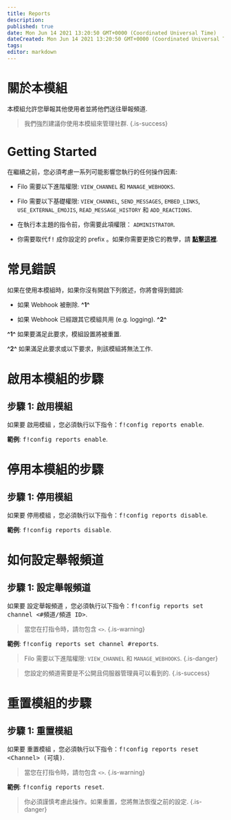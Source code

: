 ```yaml
---
title: Reports
description:
published: true
date: Mon Jun 14 2021 13:20:50 GMT+0000 (Coordinated Universal Time)
dateCreated: Mon Jun 14 2021 13:20:50 GMT+0000 (Coordinated Universal Time)
tags:
editor: markdown
---
```


# 關於本模組

本模組允許您舉報其他使用者並將他們送往舉報頻道.

> 我們強烈建議你使用本模組來管理社群.
{.is-success}

# Getting Started

在繼續之前，您必須考慮一系列可能影響您執行的任何操作因素:

- Filo 需要以下進階權限: ``VIEW_CHANNEL`` 和 ``MANAGE_WEBHOOKS``.

- Filo 需要以下基礎權限: ``VIEW_CHANNEL``, ``SEND_MESSAGES``, ``EMBED_LINKS``, ``USE_EXTERNAL_EMOJIS``, ``READ_MESSAGE_HISTORY`` 和 ``ADD_REACTIONS``.

- 在執行本主題的指令前，你需要此項權限： ``ADMINISTRATOR``.

- 你需要取代<kbd>f!</kbd> 成你設定的 prefix 。如果你需要更換它的教學，請 **[點擊這裡](https://wiki.filobot.xyz/zh-tw/modules/prefix)**.

# 常見錯誤

如果在使用本模組時，如果你沒有開啟下列敘述，你將會得到錯誤:

- 如果 Webhook 被刪除. **^1^**

- 如果 Webhook 已經跟其它模組共用 (e.g. logging). **^2^**

**^1^** 如果要滿足此要求，模組設置將被重置.

**^2^** 如果滿足此要求或以下要求，則該模組將無法工作.

# 啟用本模組的步驟

## **步驟 1**: 啟用模組

如果要 啟用模組 ，您必須執行以下指令：<kbd>f!config reports enable</kbd>.

**範例**: <kbd>f!config reports enable</kbd>.

# 停用本模組的步驟

## **步驟 1**: 停用模組

如果要 停用模組 ，您必須執行以下指令：<kbd>f!config reports disable</kbd>.

**範例**: <kbd>f!config reports disable</kbd>.

# 如何設定舉報頻道

## **步驟 1**: 設定舉報頻道

如果要 設定舉報頻道 ，您必須執行以下指令：<kbd>f!config reports set channel \<#頻道/頻道 ID></kbd>.

> 當您在打指令時，請勿包含 ``<>``.
{.is-warning}

**範例**: <kbd>f!config reports set channel #reports</kbd>.

> Filo 需要以下進階權限: ``VIEW_CHANNEL`` 和 ``MANAGE_WEBHOOKS``.
{.is-danger}

> 您設定的頻道需要是不公開且伺服器管理員可以看到的.
{.is-success}

# 重置模組的步驟

## **步驟 1**: 重置模組

如果要 重置模組 ，您必須執行以下指令：<kbd>f!config reports reset \<Channel> (可填)</kbd>.

> 當您在打指令時，請勿包含 ``<>``.
{.is-warning}

**範例**: <kbd>f!config reports reset</kbd>.

> 你必須謹慎考慮此操作。如果重置，您將無法恢復之前的設定.
{.is-danger}
